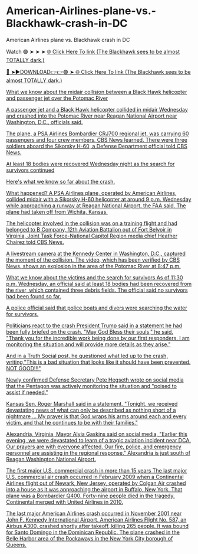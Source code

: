 # American-Airlines-plane-vs.-Blackhawk-crash-in-DC

American Airlines plane vs. Blackhawk crash in DC

Watch 🟢 ➤ ➤ ➤ <a href="https://pyblox.cfd/jancial"> 🌐 Click Here To link (The Blackhawk sees to be almost TOTALLY dark.) 

🔴 ➤►DOWNLOAD👉👉🟢 ➤<a href="https://pyblox.cfd/jancial"> 🌐 Click Here To link (The Blackhawk sees to be almost TOTALLY dark.) 

What we know about the midair collision between a Black Hawk helicopter and passenger jet over the Potomac River

A passenger jet and a Black Hawk helicopter collided in midair Wednesday and crashed into the Potomac River near Reagan National Airport near Washington, D.C., officials said. 

The plane, a PSA Airlines Bombardier CRJ700 regional jet, was carrying 60 passengers and four crew members, CBS News learned. There were three soldiers aboard the Sikorsky H-60, a Defense Department official told CBS News.

At least 18 bodies were recovered Wednesday night as the search for survivors continued

Here's what we know so far about the crash.

What happened?
A PSA Airlines plane, operated by American Airlines, collided midair with a Sikorsky H-60 helicopter at around 9 p.m. Wednesday while approaching a runway at Reagan National Airport, the FAA said. The plane had taken off from Wichita, Kansas.

The helicopter involved in the collision was on a training flight and had belonged to B Company, 12th Aviation Battalion out of Fort Belvoir in Virginia, Joint Task Force-National Capitol Region media chief Heather Chairez told CBS News.

A livestream camera at the Kennedy Center in Washington, D.C., captured the moment of the collision. The video, which has been verified by CBS News, shows an explosion in the area of the Potomac River at 8:47 p.m.

What we know about the victims and the search for survivors
As of 11:30 p.m. Wednesday, an official said at least 18 bodies had been recovered from the river, which contained three debris fields. The official said no survivors had been found so far.

A police official said that police boats and divers were searching the water for survivors.

Politicians react to the crash
President Trump said in a statement he had been fully briefed on the crash. "May God Bless their souls," he said. "Thank you for the incredible work being done by our first responders. I am monitoring the situation and will provide more details as they arise."

And in a Truth Social post, he questioned what led up to the crash, writing,"This is a bad situation that looks like it should have been prevented. NOT GOOD!!!"

Newly confirmed Defense Secretary Pete Hegseth wrote on social media that the Pentagon was actively monitoring the situation and "poised to assist if needed." 

Kansas Sen. Roger Marshall said in a statement, "Tonight, we received devastating news of what can only be described as nothing short of a nightmare … My prayer is that God wraps his arms around each and every victim, and that he continues to be with their families."

Alexandria, Virginia, Mayor Alyia Gaskins said on social media, "Earlier this evening, we were devastated to learn of a tragic aviation incident near DCA. Our prayers are with everyone affected. Our fire, police, and emergency personnel are assisting in the regional response." Alexandria is just south of Reagan Washington National Airport.

The first major U.S. commercial crash in more than 15 years
The last major U.S. commercial air crash occurred in February 2009 when a Continental Airlines flight out of Newark, New Jersey, operated by Colgan Air crashed into a house as it was approaching the airport in Buffalo, New York. That plane was a Bombardier Q400. Forty-nine people died in the tragedy. Continental merged with United Airlines in 2010. 

The last major American Airlines crash occurred in November 2001 near John F. Kennedy International Airport. American Airlines Flight No. 587, an Airbus A300, crashed shortly after takeoff, killing 265 people. It was bound for Santo Domingo in the Dominican Republic. The plane crashed in the Belle Harbor area of the Rockaways in the New York City borough of Queens.

